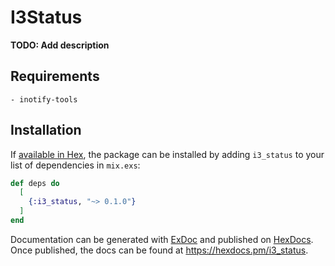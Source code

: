 # I3Status

**TODO: Add description**

## Requirements

    - inotify-tools

## Installation

If [available in Hex](https://hex.pm/docs/publish), the package can be installed
by adding `i3_status` to your list of dependencies in `mix.exs`:

```elixir
def deps do
  [
    {:i3_status, "~> 0.1.0"}
  ]
end
```

Documentation can be generated with [ExDoc](https://github.com/elixir-lang/ex_doc)
and published on [HexDocs](https://hexdocs.pm). Once published, the docs can
be found at <https://hexdocs.pm/i3_status>.
